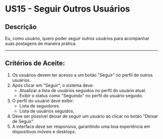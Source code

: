 # US15 - Seguir Outros Usuários  

## Descrição  
Eu, como usuário, quero poder seguir outros usuários para acompanhar suas postagens de maneira prática.  

---  

## Critérios de Aceite:  
1. Os usuários devem ter acesso a um botão "Seguir" no perfil de outros usuários.  
2. Após clicar em "Seguir", o sistema deve:  
   - Atualizar a lista de usuários seguidos no perfil do usuário atual.  
   - Exibir o status como "Seguindo" no perfil do usuário seguido.  
3. O perfil do usuário deve exibir:  
   - Lista de seguidores.  
   - Lista de usuários seguidos.  
4. Deve ser possível deixar de seguir um usuário ao clicar no botão "Deixar de Seguir".  
5. A interface deve ser responsiva, garantindo uma boa experiência em dispositivos móveis e desktops.  
